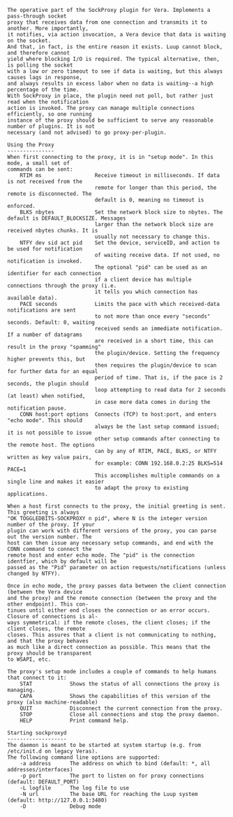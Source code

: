 	The operative part of the SockProxy plugin for Vera. Implements a pass-through socket
	proxy that receives data from one connection and transmits it to another. More importantly,
	it notifies, via action invocation, a Vera device that data is waiting on the socket.
	And that, in fact, is the entire reason it exists. Luup cannot block, and therefore cannot
	yield where blocking I/O is required. The typical alternative, then, is polling the socket
	with a low or zero timeout to see if data is waiting, but this always causes lags in response,
	and always results in excess labor when no data is waiting--a high percentage of the time.
	With SockProxy in place, the plugin need not poll, but rather just read when the notification
	action is invoked. The proxy can manage multiple connections efficiently, so one running
	instance of the proxy should be sufficient to serve any reasonable number of plugins. It is not
	necessary (and not advised) to go proxy-per-plugin.

	Using the Proxy
	---------------
	When first connecting to the proxy, it is in "setup mode". In this mode, a small set of
	commands can be sent:
		RTIM ms					Receive timeout in milliseconds. If data is not received from the
								remote for longer than this period, the remote is disconnected. The
								default is 0, meaning no timeout is enforced.
		BLKS nbytes				Set the network block size to nbytes. The default is DEFAULT_BLOCKSIZE. Messages
								larger than the network block size are received nbytes chunks. It is
								usually not necessary to change this.
		NTFY dev sid act pid	Set the device, serviceID, and action to be used for notification
								of waiting receive data. If not used, no notification is invoked.
								The optional "pid" can be used as an identifier for each connection
								if a client device has multiple connections through the proxy (i.e.
								it tells you which connection has available data).
		PACE seconds			Limits the pace with which received-data notifications are sent
								to not more than once every "seconds" seconds. Default: 0, waiting
								received sends an immediate notification. If a number of datagrams
								are received in a short time, this can result in the proxy "spamming"
								the plugin/device. Setting the frequency higher prevents this, but
								then requires the plugin/device to scan for further data for an equal
								period of time. That is, if the pace is 2 seconds, the plugin should
								loop attempting to read data for 2 seconds (at least) when notified,
								in case more data comes in during the notification pause.
		CONN host:port options	Connects (TCP) to host:port, and enters "echo mode". This should
								always be the last setup command issued; it is not possible to issue
								other setup commands after connecting to the remote host. The options
								can by any of RTIM, PACE, BLKS, or NTFY written as key value pairs,
								for example: CONN 192.168.0.2:25 BLKS=514 PACE=1
								This accomplishes multiple commands on a single line and makes it easier
								to adapt the proxy to existing applications.

	When a host first connects to the proxy, the initial greeting is sent. This greeting is always
	"OK TOGGLEDBITS-SOCKPROXY n pid", where N is the integer version number of the proxy. If your
	plugin can work with different versions of the proxy, you can parse out the version number. The
	host can then issue any necessary setup commands, and end with the CONN command to connect the
	remote host and enter echo mode. The "pid" is the connection identfier, which by default will be 
	passed as the "Pid" parameter on action requests/notifications (unless changed by NTFY).

	Once in echo mode, the proxy passes data between the client connection (between the Vera device
	and the proxy) and the remote connection (between the proxy and the other endpoint). This con-
	tinues until either end closes the connection or an error occurs. Closure of connections is al-
	ways symmetrical: if the remote closes, the client closes; if the client closes, the remote
	closes. This assures that a client is not communicating to nothing, and that the proxy behaves
	as much like a direct connection as possible. This means that the proxy should be transparent
	to WSAPI, etc.

	The proxy's setup mode includes a couple of commands to help humans that connect to it:
		STAT			Shows the status of all connections the proxy is managing.
		CAPA			Shows the capabilities of this version of the proxy (also machine-readable)
		QUIT			Disconnect the current connection from the proxy.
		STOP			Close all connections and stop the proxy daemon.
		HELP			Print command help.

	Starting sockproxyd
	-------------------
	The daemon is meant to be started at system startup (e.g. from /etc/init.d on legacy Veras).
	The following command line options are supported:
		-a address		The address on which to bind (default: *, all addresses/interfaces)
		-p port			The port to listen on for proxy connections (default: DEFAULT_PORT)
		-L logfile		The log file to use
		-N url			The base URL for reaching the Luup system (default: http://127.0.0.1:3480)
		-D				Debug mode
